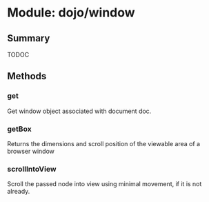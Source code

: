 # Module: dojo/window

## Summary

TODOC
## Methods

### get
Get window object associated with document doc.

### getBox
Returns the dimensions and scroll position of the viewable area of a browser window

### scrollIntoView
Scroll the passed node into view using minimal movement, if it is not already.

